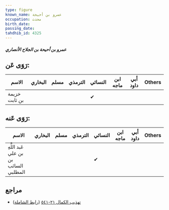 ```yaml
---
type: figure
known_name: عمرو بن أحيحة
occupation: محدث
birth_date:
passing_date:
tahdhib_id: 4325
---
```

##### عمرو بن أحيحة بن الجلاح الأنصاري

## رَوَى عَن:
| الاسم         | البخاري | مسلم | الترمذي | النسائي | ابن ماجه | أبي داود | Others |
| ------------- | ------- | ---- | ------- | ------- | -------- | -------- | ------ |
| خزيمة بن ثابت |         |      |         | ✔       |          |          |        |
## رَوَى عَنه:
| الاسم                                 | البخاري | مسلم | الترمذي | النسائي | ابن ماجه | أبي داود | Others |
| ------------------------------------- | ------- | ---- | ------- | ------- | -------- | -------- | ------ |
| عَبد اللَّهِ بن علي بن السائب المطلبي |         |      |         | ✔       |          |          |        |
## مراجع
- [تهذيب الكمال ٢١-٥٤١](obsidian://open?vault=Tahdhib-al-Kamal&file=Figures/٤٣٢٥-عمرو%20بن%20أحيحة%20بن%20الجلاح%20الأنصاري) ([رابط الشاملة](https://shamela.ws/book/3722/11188))